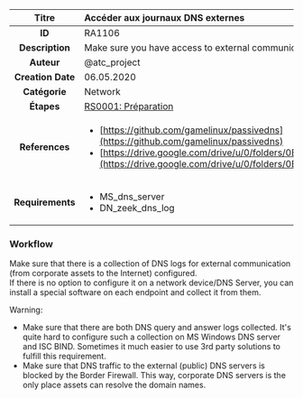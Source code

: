 | Titre                       | Accéder aux journaux DNS externes         |
|:---------------------------:|:--------------------|
| **ID**                      | RA1106            |
| **Description**             | Make sure you have access to external communication DNS logs   |
| **Auteur**                  | @atc_project        |
| **Creation Date**           | 06.05.2020 |
| **Catégorie**                | Network      |
| **Étapes**                   |[RS0001: Préparation](../Response_Stages/RS0001.md)| 
| **References** |<ul><li>[https://github.com/gamelinux/passivedns](https://github.com/gamelinux/passivedns)</li><li>[https://drive.google.com/drive/u/0/folders/0B5BuM3k0_mF3LXpnYVUtU091Vjg](https://drive.google.com/drive/u/0/folders/0B5BuM3k0_mF3LXpnYVUtU091Vjg)</li></ul>|
| **Requirements** |<ul><li>MS_dns_server</li><li>DN_zeek_dns_log</li></ul>|

### Workflow

Make sure that there is a collection of DNS logs for external communication (from corporate assets to the Internet) configured.  
If there is no option to configure it on a network device/DNS Server, you can install a special software on each endpoint and collect it from them.  

Warning:  

- Make sure that there are both DNS query and answer logs collected. It's quite hard to configure such a collection on MS Windows DNS server and ISC BIND. Sometimes it much easier to use 3rd party solutions to fulfill this requirement.  
- Make sure that DNS traffic to the external (public) DNS servers is blocked by the Border Firewall. This way, corporate DNS servers is the only place assets can resolve the domain names.  
